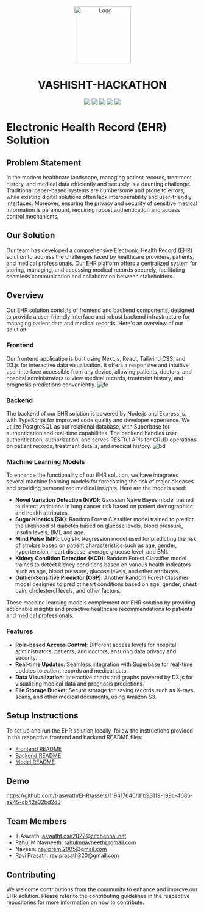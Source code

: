 <div align=center>
  <img src="https://github.com/bitspaceorg/.github/assets/119417646/577c8581-499e-4cbb-a2f8-e78c643204bc" width="150" alt="Logo"/>
   <h1> VASHISHT-HACKATHON</h1>
  <img src="https://img.shields.io/badge/Next-black?style=for-the-badge&logo=next.js&logoColor=white">
<img src="https://img.shields.io/badge/:bitspace-%23121011?style=for-the-badge&logoColor=%23ffffff&color=%23000000">
<img src="https://img.shields.io/badge/vashisht-%23121011?style=for-the-badge&color=black">
<img src="https://img.shields.io/badge/iiitdm-%23121011?style=for-the-badge&logoColor=%23ffffff&color=%23000000">
<img src="https://img.shields.io/badge/github-%23121011.svg?style=for-the-badge&logo=github&color=black">
</div>

# Electronic Health Record (EHR) Solution

## Problem Statement
In the modern healthcare landscape, managing patient records, treatment history, and medical data efficiently and securely is a daunting challenge. Traditional paper-based systems are cumbersome and prone to errors, while existing digital solutions often lack interoperability and user-friendly interfaces. Moreover, ensuring the privacy and security of sensitive medical information is paramount, requiring robust authentication and access control mechanisms.

## Our Solution
Our team has developed a comprehensive Electronic Health Record (EHR) solution to address the challenges faced by healthcare providers, patients, and medical professionals. Our EHR platform offers a centralized system for storing, managing, and accessing medical records securely, facilitating seamless communication and collaboration between stakeholders.

## Overview
Our EHR solution consists of frontend and backend components, designed to provide a user-friendly interface and robust backend infrastructure for managing patient data and medical records. Here's an overview of our solution:

### Frontend
Our frontend application is built using Next.js, React, Tailwind CSS, and D3.js for interactive data visualization. It offers a responsive and intuitive user interface accessible from any device, allowing patients, doctors, and hospital administrators to view medical records, treatment history, and prognosis predictions conveniently.
![fe](https://cdn.discordapp.com/attachments/1217865124820287508/1218823950730133504/image.png?ex=66091142&is=65f69c42&hm=1ee9cb6eb924084a256525ec464daa23f6805603a6721d62a4b6fba718fb80d6&)
### Backend
The backend of our EHR solution is powered by Node.js and Express.js, with TypeScript for improved code quality and developer experience. We utilize PostgreSQL as our relational database, with Superbase for authentication and real-time capabilities. The backend handles user authentication, authorization, and serves RESTful APIs for CRUD operations on patient records, treatment details, and medical history.
![bd](https://cdn.discordapp.com/attachments/1217865124820287508/1218797054894014554/Group_141.png?ex=6608f836&is=65f68336&hm=cea5bdfc27b27ae40589259ca92b462567eb838c9c23e96d34debfd1ad4a6d6e&)
### Machine Learning Models
To enhance the functionality of our EHR solution, we have integrated several machine learning models for forecasting the risk of major diseases and providing personalized medical insights. Here are the models used:

- **Novel Variation Detection (NVD)**: Gaussian Naive Bayes model trained to detect variations in lung cancer risk based on patient demographics and health attributes.
- **Sugar Kinetics (SK)**: Random Forest Classifier model trained to predict the likelihood of diabetes based on glucose levels, blood pressure, insulin levels, BMI, and age.
- **Mind Pulse (MP)**: Logistic Regression model used for predicting the risk of strokes based on patient characteristics such as age, gender, hypertension, heart disease, average glucose level, and BMI.
- **Kidney Condition Detection (KCD)**: Random Forest Classifier model trained to detect kidney conditions based on various health indicators such as age, blood pressure, glucose levels, and other attributes.
- **Outlier-Sensitive Predictor (OSP)**: Another Random Forest Classifier model designed to predict heart conditions based on age, gender, chest pain, cholesterol levels, and other factors.

These machine learning models complement our EHR solution by providing actionable insights and proactive healthcare recommendations to patients and medical professionals.

### Features
- **Role-based Access Control**: Different access levels for hospital administrators, patients, and doctors, ensuring data privacy and security.
- **Real-time Updates**: Seamless integration with Superbase for real-time updates to patient records and medical data.
- **Data Visualization**: Interactive charts and graphs powered by D3.js for visualizing medical data and prognosis predictions.
- **File Storage Bucket**: Secure storage for saving records such as X-rays, scans, and other medical documents, using Amazon S3.

## Setup Instructions
To set up and run the EHR solution locally, follow the instructions provided in the respective frontend and backend README files:

- [Frontend README](https://github.com/RahulNavneeth/IIITDM-HACK-frontend/blob/master/README.md)
- [Backend README](https://github.com/navi-prem/EHR-backend/blob/master/README.md)
- [Model README](https://github.com/RaviprasathKJ/EHR-model/blob/main/README.md)

## Demo


https://github.com/t-aswath/EHR/assets/119417646/d1b93119-199c-4686-a945-cb42a32bd2d3



## Team Members

- T Aswath: aswatht.cse2022@citchennai.net
- Rahul M Navneeth: rahulmnavneeth@gmail.com
- Naveen: naviprem.2005@gmail.com
- Ravi Prasath: raviprasath320@gmail.com

## Contributing
We welcome contributions from the community to enhance and improve our EHR solution. Please refer to the contributing guidelines in the respective repositories for more information on how to contribute.
